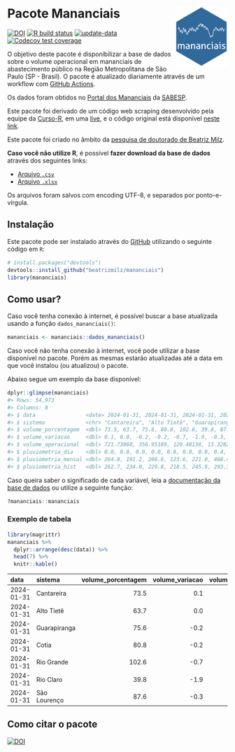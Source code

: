 
<!-- README.md is generated from README.Rmd. Please edit that file -->

# Pacote Mananciais <img src="man/figures/hexlogo.png" align="right" width = "120px"/>

<!-- badges: start -->

[![DOI](https://zenodo.org/badge/DOI/10.5281/zenodo.4733056.svg)](https://doi.org/10.5281/zenodo.4733056)
[![R build
status](https://github.com/beatrizmilz/mananciais/workflows/R-CMD-check/badge.svg)](https://github.com/beatrizmilz/mananciais/actions)
[![update-data](https://github.com/beatrizmilz/mananciais/actions/workflows/2-update_data.yaml/badge.svg)](https://github.com/beatrizmilz/mananciais/actions/workflows/2-update_data.yaml)
[![Codecov test
coverage](https://codecov.io/gh/beatrizmilz/mananciais/branch/master/graph/badge.svg)](https://codecov.io/gh/beatrizmilz/mananciais?branch=master)
<!-- badges: end -->

O objetivo deste pacote é disponibilizar a base de dados sobre o volume
operacional em mananciais de abastecimento público na Região
Metropolitana de São Paulo (SP - Brasil). O pacote é atualizado
diariamente através de um workflow com [GitHub
Actions](https://github.com/beatrizmilz/mananciais/actions).

Os dados foram obtidos no [Portal dos
Mananciais](http://mananciais.sabesp.com.br/Situacao) da
[SABESP](http://site.sabesp.com.br/site/Default.aspx).

Este pacote foi derivado de um código web scraping desenvolvido pela
equipe da [Curso-R](https://www.curso-r.com/), em uma
[live](https://youtu.be/jvZIxrMmOcQ), e o código original está
disponível [neste
link](https://github.com/curso-r/lives/blob/master/drafts/20200730_scraper_sabesp.R).

Este pacote foi criado no âmbito da [pesquisa de doutorado de Beatriz
Milz](https://beatrizmilz.github.io/tese/).

**Caso você não utilize R**, é possível **fazer download da base de
dados** através dos seguintes links:

- [Arquivo
  `.csv`](https://github.com/beatrizmilz/mananciais/raw/master/inst/extdata/mananciais.csv)
- [Arquivo
  `.xlsx`](https://github.com/beatrizmilz/mananciais/blob/master/inst/extdata/mananciais.xlsx?raw=true)

Os arquivos foram salvos com encoding UTF-8, e separados por
ponto-e-vírgula.

## Instalação

Este pacote pode ser instalado através do [GitHub](https://github.com/)
utilizando o seguinte código em `R`:

``` r
# install.packages("devtools")
devtools::install_github("beatrizmilz/mananciais")
library(mananciais)
```

## Como usar?

Caso você tenha conexão à internet, é possível buscar a base atualizada
usando a função `dados_mananciais()`:

``` r
mananciais <- mananciais::dados_mananciais() 
```

Caso você não tenha conexão à internet, você pode utilizar a base
disponível no pacote. Porém as mesmas estarão atualizadas até a data em
que você instalou (ou atualizou) o pacote.

Abaixo segue um exemplo da base disponível:

``` r
dplyr::glimpse(mananciais)
#> Rows: 54,973
#> Columns: 8
#> $ data                <date> 2024-01-31, 2024-01-31, 2024-01-31, 2024-01-31, 2…
#> $ sistema             <chr> "Cantareira", "Alto Tietê", "Guarapiranga", "Cotia…
#> $ volume_porcentagem  <dbl> 73.5, 63.7, 75.6, 80.8, 102.6, 39.8, 87.6, 73.4, 6…
#> $ volume_variacao     <dbl> 0.1, 0.0, -0.2, -0.2, -0.7, -1.9, -0.3, 0.0, 0.1, …
#> $ volume_operacional  <dbl> 721.73060, 356.95189, 129.48138, 13.32822, 115.066…
#> $ pluviometria_dia    <dbl> 0.0, 0.8, 0.0, 0.0, 0.0, 0.0, 0.0, 0.4, 0.2, 0.0, …
#> $ pluviometria_mensal <dbl> 264.8, 191.2, 208.6, 123.6, 221.0, 468.4, 182.0, 2…
#> $ pluviometria_hist   <dbl> 262.7, 234.0, 229.8, 218.5, 245.9, 293.3, 273.2, 2…
```

Caso queira saber o significado de cada variável, leia a [documentação
da base de
dados](https://beatrizmilz.github.io/mananciais/reference/mananciais.html)
ou utilize a seguinte função:

``` r
?mananciais::mananciais
```

### Exemplo de tabela

``` r
library(magrittr)
mananciais %>% 
  dplyr::arrange(desc(data)) %>% 
  head(7) %>%
  knitr::kable()
```

| data       | sistema      | volume_porcentagem | volume_variacao | volume_operacional | pluviometria_dia | pluviometria_mensal | pluviometria_hist |
|:-----------|:-------------|-------------------:|----------------:|-------------------:|-----------------:|--------------------:|------------------:|
| 2024-01-31 | Cantareira   |               73.5 |             0.1 |          721.73060 |              0.0 |               264.8 |             262.7 |
| 2024-01-31 | Alto Tietê   |               63.7 |             0.0 |          356.95189 |              0.8 |               191.2 |             234.0 |
| 2024-01-31 | Guarapiranga |               75.6 |            -0.2 |          129.48138 |              0.0 |               208.6 |             229.8 |
| 2024-01-31 | Cotia        |               80.8 |            -0.2 |           13.32822 |              0.0 |               123.6 |             218.5 |
| 2024-01-31 | Rio Grande   |              102.6 |            -0.7 |          115.06678 |              0.0 |               221.0 |             245.9 |
| 2024-01-31 | Rio Claro    |               39.8 |            -1.9 |            5.44455 |              0.0 |               468.4 |             293.3 |
| 2024-01-31 | São Lourenço |               87.6 |            -0.3 |           77.84031 |              0.0 |               182.0 |             273.2 |

## Como citar o pacote

[![DOI](https://zenodo.org/badge/DOI/10.5281/zenodo.4733056.svg)](https://doi.org/10.5281/zenodo.4733056)
